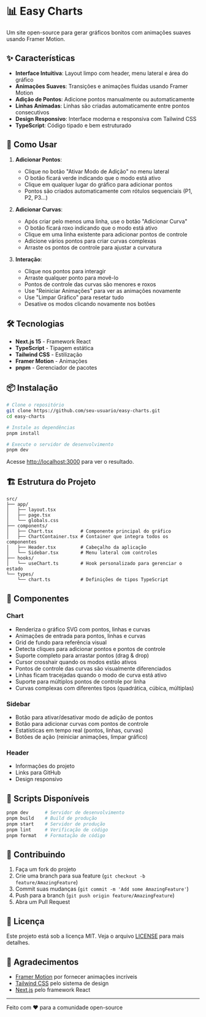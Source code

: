 # 📊 Easy Charts

Um site open-source para gerar gráficos bonitos com animações suaves usando Framer Motion.

## ✨ Características

- **Interface Intuitiva**: Layout limpo com header, menu lateral e área do gráfico
- **Animações Suaves**: Transições e animações fluidas usando Framer Motion
- **Adição de Pontos**: Adicione pontos manualmente ou automaticamente
- **Linhas Animadas**: Linhas são criadas automaticamente entre pontos consecutivos
- **Design Responsivo**: Interface moderna e responsiva com Tailwind CSS
- **TypeScript**: Código tipado e bem estruturado

## 🚀 Como Usar

1. **Adicionar Pontos**:
   - Clique no botão "Ativar Modo de Adição" no menu lateral
   - O botão ficará verde indicando que o modo está ativo
   - Clique em qualquer lugar do gráfico para adicionar pontos
   - Pontos são criados automaticamente com rótulos sequenciais (P1, P2, P3...)

2. **Adicionar Curvas**:
   - Após criar pelo menos uma linha, use o botão "Adicionar Curva"
   - O botão ficará roxo indicando que o modo está ativo
   - Clique em uma linha existente para adicionar pontos de controle
   - Adicione vários pontos para criar curvas complexas
   - Arraste os pontos de controle para ajustar a curvatura

3. **Interação**:
   - Clique nos pontos para interagir
   - Arraste qualquer ponto para movê-lo
   - Pontos de controle das curvas são menores e roxos
   - Use "Reiniciar Animações" para ver as animações novamente
   - Use "Limpar Gráfico" para resetar tudo
   - Desative os modos clicando novamente nos botões

## 🛠️ Tecnologias

- **Next.js 15** - Framework React
- **TypeScript** - Tipagem estática
- **Tailwind CSS** - Estilização
- **Framer Motion** - Animações
- **pnpm** - Gerenciador de pacotes

## 📦 Instalação

```bash
# Clone o repositório
git clone https://github.com/seu-usuario/easy-charts.git
cd easy-charts

# Instale as dependências
pnpm install

# Execute o servidor de desenvolvimento
pnpm dev
```

Acesse [http://localhost:3000](http://localhost:3000) para ver o resultado.

## 🏗️ Estrutura do Projeto

```
src/
├── app/
│   ├── layout.tsx
│   ├── page.tsx
│   └── globals.css
├── components/
│   ├── Chart.tsx          # Componente principal do gráfico
│   ├── ChartContainer.tsx # Container que integra todos os componentes
│   ├── Header.tsx         # Cabeçalho da aplicação
│   └── Sidebar.tsx        # Menu lateral com controles
├── hooks/
│   └── useChart.ts        # Hook personalizado para gerenciar o estado
└── types/
    └── chart.ts           # Definições de tipos TypeScript
```

## 🎨 Componentes

### Chart
- Renderiza o gráfico SVG com pontos, linhas e curvas
- Animações de entrada para pontos, linhas e curvas
- Grid de fundo para referência visual
- Detecta cliques para adicionar pontos e pontos de controle
- Suporte completo para arrastar pontos (drag & drop)
- Cursor crosshair quando os modos estão ativos
- Pontos de controle das curvas são visualmente diferenciados
- Linhas ficam tracejadas quando o modo de curva está ativo
- Suporte para múltiplos pontos de controle por linha
- Curvas complexas com diferentes tipos (quadrática, cúbica, múltiplas)

### Sidebar
- Botão para ativar/desativar modo de adição de pontos
- Botão para adicionar curvas com pontos de controle
- Estatísticas em tempo real (pontos, linhas, curvas)
- Botões de ação (reiniciar animações, limpar gráfico)

### Header
- Informações do projeto
- Links para GitHub
- Design responsivo

## 🔧 Scripts Disponíveis

```bash
pnpm dev      # Servidor de desenvolvimento
pnpm build    # Build de produção
pnpm start    # Servidor de produção
pnpm lint     # Verificação de código
pnpm format   # Formatação de código
```

## 🤝 Contribuindo

1. Faça um fork do projeto
2. Crie uma branch para sua feature (`git checkout -b feature/AmazingFeature`)
3. Commit suas mudanças (`git commit -m 'Add some AmazingFeature'`)
4. Push para a branch (`git push origin feature/AmazingFeature`)
5. Abra um Pull Request

## 📝 Licença

Este projeto está sob a licença MIT. Veja o arquivo [LICENSE](LICENSE) para mais detalhes.

## 🙏 Agradecimentos

- [Framer Motion](https://www.framer.com/motion/) por fornecer animações incríveis
- [Tailwind CSS](https://tailwindcss.com/) pelo sistema de design
- [Next.js](https://nextjs.org/) pelo framework React

---

Feito com ❤️ para a comunidade open-source
